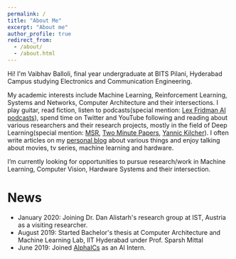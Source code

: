 ```yaml
---
permalink: /
title: "About Me"
excerpt: "About me"
author_profile: true
redirect_from: 
  - /about/
  - /about.html
---
```

Hi! I'm Vaibhav Balloli, final year undergraduate at BITS Pilani, Hyderabad Campus studying Electronics and Communication Engineering. 

My academic interests include Machine Learning, Reinforcement Learning, Systems and Networks, Computer Architecture and their intersections. I play guitar, read fiction, listen to podcasts(special mention: [Lex Fridman AI podcasts](https://www.youtube.com/playlist?list=PLrAXtmErZgOdP_8GztsuKi9nrraNbKKp4)), spend time on Twitter and YouTube following and reading about various researchers and their research projects, mostly in the field of Deep Learning(special mention: [MSR](https://www.youtube.com/user/MicrosoftResearch), [Two Minute Papers](https://www.youtube.com/user/keeroyz), [Yannic Kilcher](https://www.youtube.com/channel/UCZHmQk67mSJgfCCTn7xBfew)). I often write articles on my [personal blog](https://vballoli.github.io) about various things and enjoy talking about movies, tv series, machine learning and hardware.

I’m currently looking for opportunities to pursue research/work in Machine Learning, Computer Vision, Hardware Systems and their intersection.

# News
- January 2020: Joining Dr. Dan Alistarh's research group at IST, Austria as a visiting researcher.
- August 2019: Started Bachelor's thesis at Computer Architecture and Machine Learning Lab, IIT Hyderabad under Prof. Sparsh Mittal
- June 2019: Joined [AlphaICs](https://alphaics.ai) as an AI Intern.

